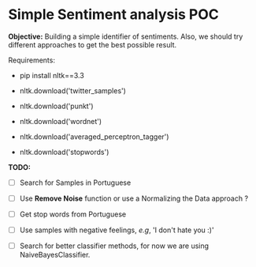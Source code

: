 
# Simple Sentiment analysis POC

  
**Objective:** Building a simple identifier of sentiments. Also, we should try different approaches to get the best possible result.

  
 
Requirements:

- pip install nltk==3.3

- nltk.download('twitter_samples')

- nltk.download('punkt')

- nltk.download('wordnet')

- nltk.download('averaged_perceptron_tagger')

- nltk.download('stopwords')


**TODO:**

 - [ ] Search for Samples in Portuguese

 - [ ] Use **Remove Noise** function or use a Normalizing the Data approach ?

 - [ ] Get stop words from Portuguese

 - [ ] Use samples with negative feelings, *e.g*, 'I don't hate you :)'  

 - [ ] Search for better classifier methods, for now we are using NaiveBayesClassifier.